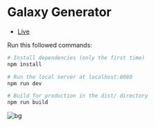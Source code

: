 # Galaxy Generator

- [Live](https://threejs-galaxy-generator-beta.vercel.app/)

Run this followed commands:

```bash
# Install dependencies (only the first time)
npm install

# Run the local server at localhost:8080
npm run dev

# Build for production in the dist/ directory
npm run build
```

![bg](https://i.bmp.ovh/imgs/2022/07/27/f8485e639fcc1c1e.png)
